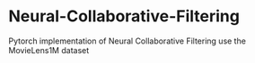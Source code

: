 # Neural-Collaborative-Filtering
Pytorch implementation of Neural Collaborative Filtering
use the MovieLens1M dataset
